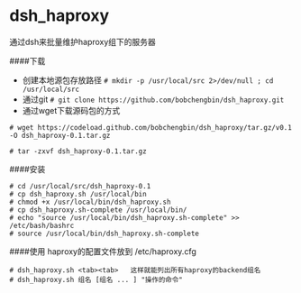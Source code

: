 dsh_haproxy
===========

通过dsh来批量维护haproxy组下的服务器

####下载
* 创建本地源包存放路径 
`# mkdir -p /usr/local/src 2>/dev/null ; cd /usr/local/src `
* 通过git
`# git clone https://github.com/bobchengbin/dsh_haproxy.git`
* 通过wget下载源码包的方式

`# wget https://codeload.github.com/bobchengbin/dsh_haproxy/tar.gz/v0.1 -O dsh_haproxy-0.1.tar.gz`

`# tar -zxvf dsh_haproxy-0.1.tar.gz `

####安装
```
# cd /usr/local/src/dsh_haproxy-0.1
# cp dsh_haproxy.sh /usr/local/bin
# chmod +x /usr/local/bin/dsh_haproxy.sh
# cp dsh_haproxy.sh-complete /usr/local/bin/
# echo "source /usr/local/bin/dsh_haproxy.sh-complete" >> /etc/bash/bashrc
# source /usr/local/bin/dsh_haproxy.sh-complete
```

####使用
haproxy的配置文件放到 /etc/haproxy.cfg
```
# dsh_haproxy.sh <tab><tab>   这样就能列出所有haproxy的backend组名
# dsh_haproxy.sh 组名 [组名 ... ] "操作的命令"
```

